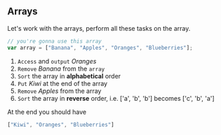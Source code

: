 ## Arrays

Let's work with the arrays, perform all these tasks on the array.

```javascript
// you're gonna use this array
var array = ["Banana", "Apples", "Oranges", "Blueberries"];
```
1. `Access` and `output` *Oranges*
2. `Remove` *Banana* from the `array`
3. `Sort` the array in **alphabetical** order
4. `Put` *Kiwi* at the end of the array
5. `Remove` *Apples* from the array
6. `Sort` the array in **reverse** order, i.e. ['a', 'b', 'b'] becomes ['c', 'b', 'a']

At the end you should have
```javascript
["Kiwi", "Oranges", "Blueberries"]
```
 